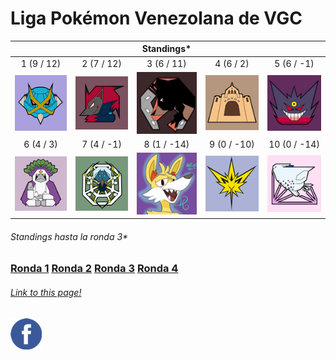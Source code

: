 # Liga Pokémon Venezolana de VGC

| | | Standings* | | |
:---: | :---: | :---: | :---: | :---:
1 (9 / 12) | 2 (7 / 12) | 3 (6 / 11) | 4 (6 / 2) | 5 (6 / -1)
![Mega Meta Mercenaries][mmm] | ![Televen Illusion][ti] | ![Rinconada Racers][rr] | ![Secta Palossand][sp] | ![Broken Riders][br]
6 (4 / 3) | 7 (4 / -1) | 8 (1 / -14) | 9 (0 / -10) | 10 (0 / -14)
![Orangurus Council][oc] | ![Araquanid Shot][as] | ![Destiel Gaming][dg] | ![Catatumbos Lake Rage][clr] | ![Full Breakers][fb]

###### Standings hasta la ronda 3*

### [Ronda 1](https://jalexl07.github.io/Ronda1/ "Ronda 1") [Ronda 2](https://jalexl07.github.io/Ronda2/ "Ronda 2") [Ronda 3](https://jalexl07.github.io/Ronda3/ "Ronda 3") [Ronda 4](https://jalexl07.github.io/Ronda4/ "Ronda 4")

###### [Link to this page!](https://jalexl07.github.io/ "Home")
[![Grupo de Facebook][facebook]](https://www.facebook.com/groups/775600862589935/)

[rr]: https://github.com/JAlexL07/JAlexL07.github.io/raw/master/images/rr.png "Rinconada Racers"
[mmm]: https://github.com/JAlexL07/JAlexL07.github.io/raw/master/images/mmm.png "Mega Meta Mercenaries"
[as]: https://github.com/JAlexL07/JAlexL07.github.io/raw/master/images/as.png "Araquanid Shot"
[ti]: https://github.com/JAlexL07/JAlexL07.github.io/raw/master/images/ti.png "Televen Illusion"
[br]: https://github.com/JAlexL07/JAlexL07.github.io/raw/master/images/br.png "Broken Riders"
[sp]: https://github.com/JAlexL07/JAlexL07.github.io/raw/master/images/sp.png "Secta Palossand"
[oc]: https://github.com/JAlexL07/JAlexL07.github.io/raw/master/images/oc.png "Orangurus Council"
[dg]: https://github.com/JAlexL07/JAlexL07.github.io/raw/master/images/dg.png "Destiel Gaming"
[clr]: https://github.com/JAlexL07/JAlexL07.github.io/raw/master/images/clr.png "Catatumbos Lake Rage"
[fb]: https://github.com/JAlexL07/JAlexL07.github.io/raw/master/images/fb.png "Full Breakers"
[facebook]: https://github.com/JAlexL07/JAlexL07.github.io/raw/master/images/fb-icon.png "Grupo de Facebook"

